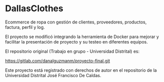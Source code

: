# DallasClothes
 Ecommerce de ropa con gestión de clientes, proveedores, productos, factura, perfil y log.

 El proyecto se modificó integrando la herramienta de Docker para mejorar y facilitar la presentación de proyecto y su testeo en diferentes equipos.

 El repositorio original (Trabajo en grupo - Universidad Distrital) es: 

 https://gitlab.com/danalguzmanm/proyecto-final.git

 Este proyecto está registrado con derechos de autor en el repositorio de la Universidad Distrital José Francisco De Caldas.

